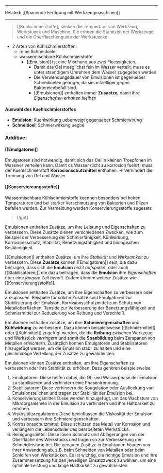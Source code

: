 
-- -
Related:
[[Spanende Fertigung mit Werkzeugmaschinen]]
-- -
> [[Kühlschmierstoffe]] senken die Tempertaur von Werkzeug, Werkstueck und Maschine. Sie erhoen die Standzeit der Werkzeuge und die Oberflaechenguete der Werkstuecke.

- 2 Arten von Kühlschmierstoffen:
	- reine Schneidoele
	- wassermischbare Kühlschmierstoffe
		-  [[Emulsion]] ist eine Mischung aus zwei Fluessigketen.
			- Damit das Oel moeglichst fein im Wasser verteilt, muss es unter staendigem Umruhren dem Wasser zugegeben werden.
			- Die Verwendungsdauer von Emulsionen ist gegenueber Schnedioelen geringer, da sie anfaelliger gegen Baktereienbefall sind.
			- [[Emulsionen]] enthalten immer **Zusaetze**, damit ihre *Eigenschaften erhalten bleiben* 
#### Auswahl des Kuehlschmierstoffes
- **Emulsion**: Kuehlwirkung ueberweigt gegenueber Schmierwirung
- **Schneidoel**: Schmierwirkung uegbe

### Additive:
#### [[Emulgatoren]]
Emulgatoren sind notwendig, damit sich das Oel in kleinen Troepfchen im Wasswer verteilen kann. Damit ds Wasser nicht zu korrosion fuehrt, muss der Kuehlschmierstoff **Korrosionschutzmittel** enthalten.
-> Verhindert die Trennung von Oel und Wasser
#### [[Konserviereungsstoffe]]
Wassermischbare Kühlschmierstoffe koennen besonders bei hohen Temperaturen und bei starker Verschmutzung von Bakterien und Pilzen befallen werden. Zur Vermeidung werden Konservierungsstoffe zugesetz


> [!gpt] 

Emulsionen enthalten Zusätze, um ihre Leistung und Eigenschaften zu verbessern. Diese Zusätze dienen verschiedenen Zwecken, wie zum Beispiel der Verbesserung der Schmierfähigkeit, Kühlwirkung, Korrosionsschutz, Stabilität, Benetzungsfähigkeit und biologischen Beständigkeit.

[[Emulsionen]] enthalten Zusätze, um ihre *Stabilität* und *Wirksamkeit* zu verbessern. Diese **Zusätze** können [[Emulgatoren]] sein, die dazu beitragen, dass sich die **Emulsion** *nicht aufspaltet*, oder auch [[Stabilisatoren,]] die dazu beitragen, dass die **Emulsion** ihre *Eigenschaften* über eine *längere Zeit behält*. Zudem können weitere Zusätze wie [[Konservierungsstoffe]]. 

Emulsionen enthalten Zusätze, um ihre Eigenschaften zu verbessern oder anzupassen. Beispiele für solche Zusätze sind Emulgatoren zur Stabilisierung der Emulsion, Korrosionsschutzmittel zum Schutz von Metalloberflächen, Tenside zur Verbesserung der Benetzungsfähigkeit und Schmiermittel zur Reduzierung von Reibung und Verschleiß.

Emulsionen enthalten Zusätze, um ihre **Schmiereigenschaften** und **Kühlwirkung** zu verbessern. Dazu können beispielsweise [[Schmiermittel]] oder [[Kühlmittel]] zugefügt werden, die die **Reibung** zwischen Werkzeug und Werkstück *verringern* und somit die **Spanbildung** beim Zerspanen von Metallen *erleichtern*. Zusätzlich können Emulgatoren und Stabilisatoren hinzugefügt werden, um die Emulsion stabil zu halten und eine gleichmäßige Verteilung der Zusätze zu gewährleisten.

Emulsionen können Zusätze enthalten, um ihre Eigenschaften zu verbessern oder ihre Stabilität zu erhöhen. Dazu gehören beispielsweise:
1. Emulgatoren: Diese helfen dabei, die Öl- und Wasserphase der Emulsion zu stabilisieren und verhindern eine Phasentrennung.
2. Stabilisatoren: Diese verhindern die Koagulation oder Ausflockung von Emulsionsteilchen und tragen zur Stabilität der Emulsion bei.
3. Konservierungsmittel: Diese werden hinzugefügt, um das Wachstum von Mikroorganismen in der Emulsion zu verhindern und ihre Haltbarkeit zu erhöhen.
4. Viskositätsregulatoren: Diese beeinflussen die Viskosität der Emulsion und verbessern ihre Schmiereigenschaften.
5. Korrosionsschutzmittel: Diese schützen das Metall vor Korrosion und verlängern die Lebensdauer des bearbeiteten Werkstücks.
6. Reinigungsmittel: Diese lösen Schmutz und Ablagerungen von der Oberfläche des Werkstücks und tragen so zur Verbesserung der Schneidleistung bei.
Die genauen Zusätze in Emulsionen hängen von ihrer Anwendung ab, z.B. beim Schneiden von Metallen oder beim Schleifen von Werkstücken. Es ist wichtig, die richtige Emulsion und ihre Zusammensetzung für den jeweiligen Einsatzzweck zu wählen, um eine optimale Leistung und lange Haltbarkeit zu gewährleisten.